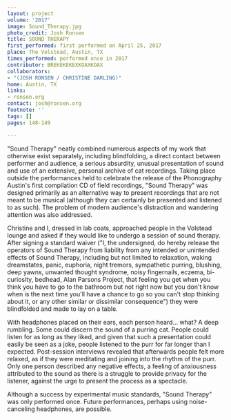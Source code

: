 ```yaml
---
layout: project
volume: '2017'
image: Sound_Therapy.jpg
photo_credit: Josh Ronsen
title: SOUND THERAPY
first_performed: first performed on April 25, 2017
place: The Volstead, Austin, TX
times_performed: performed once in 2017
contributor: BREKEKEKEXKOAXKOAX
collaborators:
- "(JOSH RONSEN / CHRISTINE DARLING)"
home: Austin, TX
links:
- ronsen.org
contact: josh@ronsen.org
footnote: ''
tags: []
pages: 148-149

---
```


"Sound Therapy" neatly combined numerous aspects of my work that otherwise exist separately, including blindfolding, a direct contact between performer and audience, a serious absurdity, unusual presentation of sound and use of an extensive, personal archive of cat recordings. Taking place outside the performances held to celebrate the release of the Phonography Austin's first compilation CD of field recordings, "Sound Therapy" was designed primarily as an alternative way to present recordings that are not meant to be musical (although they can certainly be presented and listened to as such). The problem of modern audience's distraction and wandering attention was also addressed.

Christine and I, dressed in lab coats, approached people in the Volstead lounge and asked if they would like to undergo a session of sound therapy. After signing a standard waiver ("I, the undersigned, do hereby release the operators of Sound Therapy from liability from any intended or unintended effects of Sound Therapy, including but not limited to relaxation, waking dreamstates, panic, euphoria, night tremors, sympathetic purring, blushing, deep yawns, unwanted thought syndrome, noisy fingernails, eczema, bi-curiosity, bedhead, Alan Parsons Project, that feeling you get when you think you have to go to the bathroom but not right now but you don't know when is the next time you'll have a chance to go so you can't stop thinking about it, or any other similar or dissimilar consequence") they were blindfolded and made to lay on a table.

With headphones placed on their ears, each person heard… what? A deep rumbling. Some could discern the sound of a purring cat. People could listen for as long as they liked, and given that such a presentation could easily be seen as a joke, people listened to the purr for far longer than I expected. Post-session interviews revealed that afterwards people felt more relaxed, as if they were meditating and joining into the rhythm of the purr. Only one person described any negative effects, a feeling of anxiousness attributed to the sound as there is a struggle to provide privacy for the listener, against the urge to present the process as a spectacle.

Although a success by experimental music standards, "Sound Therapy" was only performed once. Future performances, perhaps using noise-canceling headphones, are possible.
